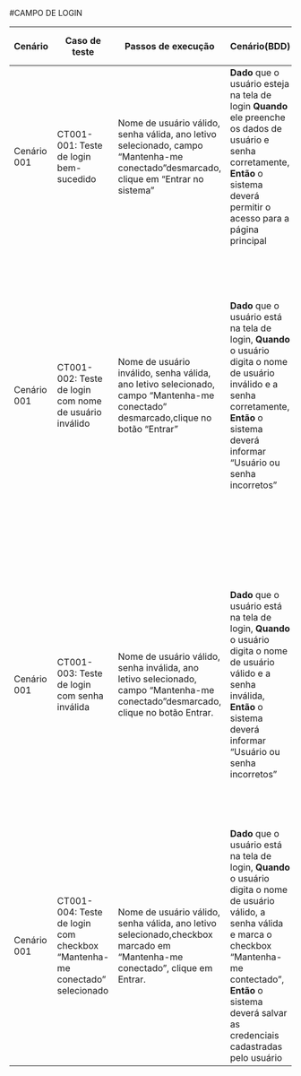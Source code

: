 #CAMPO DE LOGIN

| Cenário     | Caso de teste                                                | Passos de execução                                           | Cenário(BDD)                                                 | Critérios de aceitação                                       | Resultados esperados                                         |
| ----------- | ------------------------------------------------------------ | ------------------------------------------------------------ | ------------------------------------------------------------ | ------------------------------------------------------------ | ------------------------------------------------------------ |
| Cenário 001 | CT001-001: Teste de login bem-sucedido                       | Nome de usuário válido, senha válida, ano letivo selecionado, campo “Mantenha-me conectado”desmarcado, clique em “Entrar no sistema” | **Dado** que o usuário esteja na tela de login **Quando** ele preenche os dados de usuário e senha corretamente, **Então** o sistema deverá permitir o acesso para a página principal | Inserir um nome de usuário e senha válidos; O sistema deve permitir o acesso e redirecionar o usuário para a página principal. | O usuário é redirecionado para a página principal do sistema após o login. |
| Cenário 001 | CT001-002: Teste de login com nome de usuário inválido        | Nome de usuário inválido, senha válida, ano letivo selecionado, campo “Mantenha-me conectado” desmarcado,clique no botão “Entrar” | **Dado** que o usuário está na tela de login, **Quando** o usuário digita o nome de usuário inválido e a senha corretamente, **Então** o sistema deverá informar “Usuário ou senha incorretos” | O sistema deve exibir a mensagem “Usuário ou senha incorretos” | O sistema deve reconhecer que o nome de usuário não corresponde a uma conta válida; O sistema exibe uma mensagem de erro informando “Usuário ou senha incorretos”; A página de login deve permanecer visível, permitindo que o usuário faça novas tentativas de login. |
| Cenário 001 | CT001-003: Teste de login com senha inválida                 | Nome de usuário válido, senha inválida, ano letivo selecionado, campo “Mantenha-me conectado”desmarcado, clique no botão Entrar. | **Dado** que o usuário está na tela de login, **Quando** o usuário digita o nome de usuário válido e a senha inválida, **Então** o sistema deverá informar “Usuário ou senha incorretos” | O sistema deve exibir uma mensagem de erro indicando “usuário ou senha incorretos” | O sistema deve reconhecer que a senha não corresponde a uma conta válida;O sistema exibe uma mensagem de erro informando “usuário ou senha incorretos”;A página de login deve permanecer visível, permitindo que o usuário faça novas tentativas de login. |
| Cenário 001 | CT001-004: Teste de login com checkbox “Mantenha-me conectado” selecionado | Nome de usuário válido, senha válida, ano letivo selecionado,checkbox marcado em “Mantenha-me conectado”, clique em Entrar. | **Dado** que o usuário está na tela de login, **Quando** o usuário digita o nome de usuário válido, a senha válida e marca o checkbox “Mantenha-me contectado”, **Então** o sistema deverá salvar as credenciais cadastradas pelo usuário | O sistema deve permitir o acesso e redirecionar o usuário para a página principal. | O usuário é redirecionado para a página principal do sistema após o login, e as credenciais são gravadas para sessões futuras. |